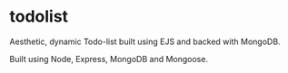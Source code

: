 # todolist
Aesthetic, dynamic Todo-list built using EJS and backed with MongoDB. 

Built using Node, Express, MongoDB and Mongoose. 
